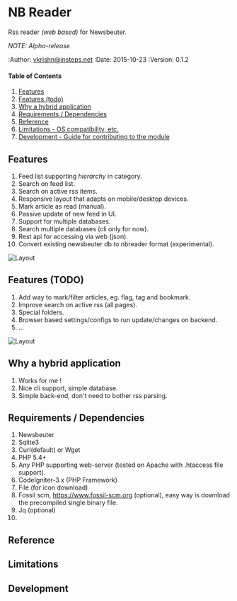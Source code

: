
# NB Reader

Rss reader *(web based)* for Newsbeuter.

_NOTE: Alpha-release_

:Author:    vkrishn@insteps.net
:Date:      2015-10-23
:Version:   0.1.2

#### Table of Contents

1. [Features](#features)
2. [Features (todo)](#features-todo)
3. [Why a hybrid application](#why-a-hybrid-application)
4. [Requirements / Dependencies](#requirements--dependencies)
5. [Reference](#reference)
6. [Limitations - OS compatibility, etc.](#limitations)
7. [Development - Guide for contributing to the module](#development)

## Features

1. Feed list supporting *hierarchy* in category.
2. Search on feed list.
3. Search on active rss items.
4. Responsive layout that adapts on mobile/desktop devices.
5. Mark article as read (manual).
6. Passive update of new feed in UI.
7. Support for multiple databases.
8. Search multiple databases (cli only for now).
9. Rest api for accessing via web (json).
10. Convert existing newsbeuter db to nbreader format (experimental).

![Layout](http://dev1.insteps.net/nbreader/layout-features.png)

## Features (TODO)

1. Add way to mark/filter articles, eg. flag, tag and bookmark.
2. Improve search on active rss (all pages).
3. Special folders.
4. Browser based settings/configs to run update/changes on backend.
5. ...

![Layout](http://dev1.insteps.net/nbreader/layout-alpha-todo.png)

## Why a hybrid application

1. Works for me !
2. Nice cli support, simple database.
3. Simple back-end, don't need to bother rss parsing.

## Requirements / Dependencies

1. Newsbeuter
2. Sqlite3
3. Curl(default) or Wget
4. PHP 5.4+
5. Any PHP supporting web-server (tested on Apache with .htaccess file support).
6. CodeIgniter-3.x (PHP Framework)
7. File (for icon download)
8. Fossil scm, https://www.fossil-scm.org  (optional),
   easy way is download the precompiled single binary file.
9. Jq (optional)
10. 

## Reference

## Limitations

## Development


